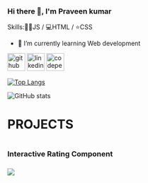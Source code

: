 ### Hi there 👋, I'm Praveen kumar

Skills:👩‍💻JS / 💻HTML / ⭐CSS

- 🌱 I’m currently learning Web development



[<img src='https://cdn.jsdelivr.net/npm/simple-icons@3.0.1/icons/github.svg' alt='github' height='40'>](https://github.com/praveenkumar-11)  [<img src='https://cdn.jsdelivr.net/npm/simple-icons@3.0.1/icons/linkedin.svg' alt='linkedin' height='40'>](https://www.linkedin.com/in/www.linkedin.com/in/praveen-kumar-murali-276778250/)  [<img src='https://cdn.jsdelivr.net/npm/simple-icons@3.0.1/icons/codepen.svg' alt='codepen' height='40'>](https://codepen.io/https://codepen.io/PK011)  

[![Top Langs](https://github-readme-stats.vercel.app/api/top-langs/?username=praveenkumar-11)](https://github.com/anuraghazra/github-readme-stats)

![GitHub stats](https://github-readme-stats.vercel.app/api?username=praveenkumar-11&show_icons=true)  

<h1>PROJECTS<h1>
<h3>Interactive Rating Component<h3>
<a href = "https://38a3eb65.interactive-rating-component-7z1.pages.dev/"><img src="file:///C:/Users/PK/OneDrive/Pictures/Screenshots/Screenshot%20(32).png"></a>
